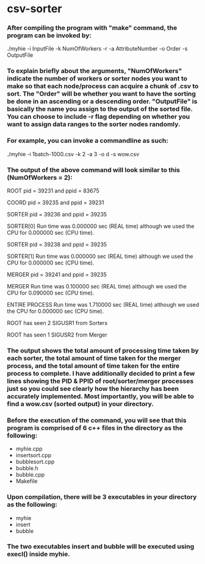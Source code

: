 # csv-sorter

### After compiling the program with "make" command, the program can be invoked by: 

./myhie -i InputFile -k NumOfWorkers -r -a AttributeNumber -o Order -s OutputFile

### To explain briefly about the arguments, "NumOfWorkers" indicate the number of workers or sorter nodes you want to make so that each node/process can acquire a chunk of .csv to sort. The "Order" will be whether you want to have the sorting be done in an ascending or a descending order. "OutputFile" is basically the name you assign to the output of the sorted file. You can choose to include -r flag depending on whether you want to assign data ranges to the sorter nodes randomly.


### For example, you can invoke a commandline as such:

./myhie -i 1batch-1000.csv -k 2 -a 3 -o d -s wow.csv


### The output of the above command will look similar to this (NumOfWorkers = 2):

ROOT pid = 39231 and ppid = 83675

COORD pid = 39235 and ppid = 39231

SORTER pid = 39236 and ppid = 39235

SORTER[0] Run time was 0.000000 sec (REAL time) although we used the CPU for 0.000000 sec (CPU time).

SORTER pid = 39238 and ppid = 39235

SORTER[1] Run time was 0.000000 sec (REAL time) although we used the CPU for 0.000000 sec (CPU time).

MERGER pid = 39241 and ppid = 39235

MERGER Run time was 0.100000 sec (REAL time) although we used the CPU for 0.090000 sec (CPU time).

ENTIRE PROCESS Run time was 1.710000 sec (REAL time) although we used the CPU for 0.000000 sec (CPU time).

ROOT has seen 2 SIGUSR1 from Sorters

ROOT has seen 1 SIGUSR2 from Merger

### The output shows the total amount of processing time taken by each sorter, the total amount of time taken for the merger process, and the total amount of time taken for the entire process to complete. I have additionally decided to print a few lines showing the PID & PPID of root/sorter/merger processes just so you could see clearly how the hierarchy has been accurately implemented. Most importantly, you will be able to find a wow.csv (sorted output) in your directory.


### Before the execution of the command, you will see that this program is comprised of 6 c++ files in the directory as the following:

- myhie.cpp
- insertsort.cpp
- bubblesort.cpp
- bubble.h
- bubble.cpp
- Makefile

### Upon compilation, there will be 3 executables in your directory as the following:

- myhie
- insert
- bubble

### The two executables insert and bubble will be executed using execl() inside myhie.
